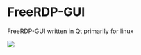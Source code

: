 # FreeRDP-GUI
FreeRDP-GUI written in Qt primarily for linux

![](https://travis-ci.org/TheOpenDevProject/FreeRDP-GUI.svg?branch=master)
